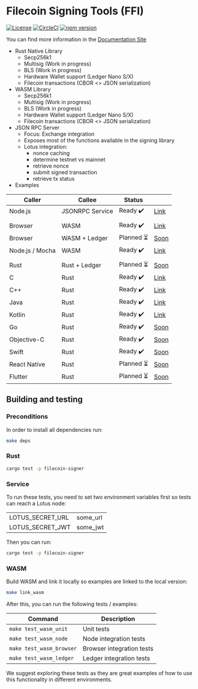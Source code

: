 # Filecoin Signing Tools (FFI)

[![License](https://img.shields.io/badge/License-Apache%202.0-blue.svg)](https://opensource.org/licenses/Apache-2.0)
[![CircleCI](https://circleci.com/gh/Zondax/filecoin-rs.svg?style=shield&circle-token=51b2d5fe68c0eb73436dace6f47fa0a387169ef5)](https://circleci.com/gh/Zondax/filecoin-rs)
[![npm version](https://badge.fury.io/js/%40zondax%2Ffilecoin-signer-wasm.svg)](https://badge.fury.io/js/%40zondax%2Ffilecoin-signer-wasm)

You can find more information in the [Documentation Site](https://zondax.github.io/filecoin-rs/)

- Rust Native Library
  - Secp256k1
  - Multisig (Work in progress)
  - BLS (Work in progress)
  - Hardware Wallet support (Ledger Nano S/X)
  - Filecoin transactions (CBOR <> JSON serialization)
- WASM Library
  - Secp256k1
  - Multisig (Work in progress)
  - BLS (Work in progress)
  - Hardware Wallet support (Ledger Nano S/X)
  - Filecoin transactions (CBOR <> JSON serialization)
- JSON RPC Server
  - Focus: Exchange integration
  - Exposes most of the functions available in the signing library
  - Lotus integration:
    - nonce caching
    - determine testnet vs mainnet
    - retrieve nonce
    - submit signed transaction
    - retrieve tx status
- Examples

| Caller          | Callee          | Status                           |                                  |
| --------------- | --------------- | -------------------------------- | -------------------------------- |
| Node.js         | JSONRPC Service | Ready :heavy_check_mark:         | [Link](examples/service_jsonrpc) |
|                 |                 |                                  |                                  |
| Browser         | WASM            | Ready :heavy_check_mark:         | [Link](examples/wasm_browser)    |
| Browser         | WASM + Ledger   | Planned :hourglass_flowing_sand: | [Soon]()                         |
| Node.js / Mocha | WASM            | Ready :heavy_check_mark:         | [Link](examples/wasm_node)       |
|                 |                 |                                  |                                  |
| Rust            | Rust + Ledger   | Planned :hourglass_flowing_sand: | [Soon]()                         |
| C               | Rust            | Ready :heavy_check_mark:         | [Link](examples/ffi/c)           |
| C++             | Rust            | Ready :heavy_check_mark:         | [Link](examples/ffi/c++)         |
| Java            | Rust            | Ready :heavy_check_mark:         | [Link](examples/ffi/java)        |
| Kotlin          | Rust            | Ready :heavy_check_mark:         | [Link](examples/ffi/kotlin)      |
| Go              | Rust            | Ready :heavy_check_mark:         | [Soon](examples/ffi/go)          |
| Objective-C     | Rust            | Ready :heavy_check_mark:         | [Soon](examples/ffi/objective-c) |
| Swift           | Rust            | Ready :heavy_check_mark:         | [Soon](examples/ffi/swift)       |
| React Native    | Rust            | Planned :hourglass_flowing_sand: | [Soon]()                         |
| Flutter         | Rust            | Planned :hourglass_flowing_sand: | [Soon]()                         |

## Building and testing

### Preconditions

In order to install all dependencies run:

```bash
make deps
```

### Rust

```bash
cargo test -p filecoin-signer
```

### Service

To run these tests, you need to set two environment variables first so tests can reach a Lotus node:

|                  |          |
| ---------------- | -------- |
| LOTUS_SECRET_URL | some_url |
| LOTUS_SECRET_JWT | some_jwt |

Then you can run:

```bash
cargo test -p filecoin-signer
```

### WASM

Build WASM and link it locally so examples are linked to the local version:

```bash
make link_wasm
```

After this, you can run the following tests / examples:

| Command                  | Description               |
| ------------------------ | ------------------------- |
| `make test_wasm_unit`    | Unit tests                |
| `make test_wasm_node`    | Node integration tests    |
| `make test_wasm_browser` | Browser integration tests |
| `make test_wasm_ledger`  | Ledger integration tests  |

We suggest exploring these tests as they are great examples of how to use this functionality in different environments.
